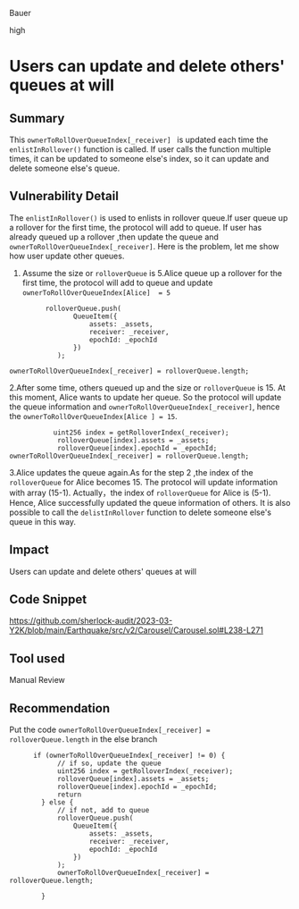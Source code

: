 Bauer

high

# Users can update and delete others' queues at will

## Summary
This `ownerToRollOverQueueIndex[_receiver] ` is updated each time the `enlistInRollover()` function is called. If user calls the function multiple times, it can be updated to someone else's index, so it can update and delete someone else's queue.

## Vulnerability Detail
The `enlistInRollover()` is used to enlists in rollover queue.If user  queue up a rollover for the first time, the protocol will add to queue. If user has already queued up a rollover ,then update the queue and `ownerToRollOverQueueIndex[_receiver]`. Here is the problem, let me show how user update other queues.
1. Assume the size or `rolloverQueue` is 5.Alice queue up a rollover for the first time, the protocol will add to queue and update `ownerToRollOverQueueIndex[Alice]  = 5`
```solidity
         rolloverQueue.push(
                QueueItem({
                    assets: _assets,
                    receiver: _receiver,
                    epochId: _epochId
                })
            );

ownerToRollOverQueueIndex[_receiver] = rolloverQueue.length;
```
2.After some time, others queued up and the size or `rolloverQueue` is 15. At this moment, Alice wants to update her queue. So the protocol will update the queue information and `ownerToRollOverQueueIndex[_receiver]`, hence the `ownerToRollOverQueueIndex[Alice ] = 15`.
```solidity
           uint256 index = getRolloverIndex(_receiver);
            rolloverQueue[index].assets = _assets;
            rolloverQueue[index].epochId = _epochId;
ownerToRollOverQueueIndex[_receiver] = rolloverQueue.length;
```
3.Alice updates the queue again.As for the step 2 ,the index of the `rolloverQueue` for Alice becomes 15. The protocol will update information with array (15-1). Actually，the index of  `rolloverQueue` for Alice is (5-1). Hence, Alice successfully updated the queue information of others.
It is also possible to call the `delistInRollover` function to delete someone else's queue in this way.

## Impact
Users can update and delete others' queues at will

## Code Snippet
https://github.com/sherlock-audit/2023-03-Y2K/blob/main/Earthquake/src/v2/Carousel/Carousel.sol#L238-L271
## Tool used

Manual Review

## Recommendation
Put the code `ownerToRollOverQueueIndex[_receiver] = rolloverQueue.length` in the else branch

```solidity
      if (ownerToRollOverQueueIndex[_receiver] != 0) {
            // if so, update the queue
            uint256 index = getRolloverIndex(_receiver);
            rolloverQueue[index].assets = _assets;
            rolloverQueue[index].epochId = _epochId;
            return
        } else {
            // if not, add to queue
            rolloverQueue.push(
                QueueItem({
                    assets: _assets,
                    receiver: _receiver,
                    epochId: _epochId
                })
            );
            ownerToRollOverQueueIndex[_receiver] = rolloverQueue.length;

        }
```